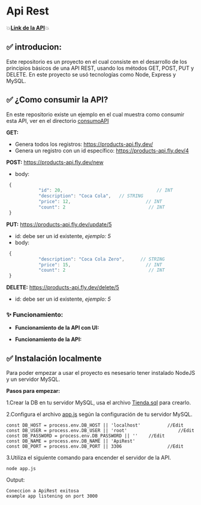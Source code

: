 # Api Rest  
💥[**Link de la API**](https://products-api.fly.dev/ "**Link de la API**")💥

## ✅ introducion:
Este repositorio es un proyecto en el cual consiste en el desarrollo de los principios básicos de una API REST, usando los métodos GET,  POST, PUT y DELETE. En este proyecto se usó tecnologías como Node, Express y MySQL.

## ✅ ¿Como consumir la API?
En este repositorio existe un ejemplo en el cual muestra como consumir esta API, ver en el directorio [consumoAPI](https://github.com/eider404/Api_Rest/tree/main/consumoAPI "consumoAPI")

**GET:**
- Genera todos los registros:  https://products-api.fly.dev/
- Genera un registro con un id específico: https://products-api.fly.dev/4

**POST:** https://products-api.fly.dev/new
- body: 
```javascript
 {
            "id": 20,									// INT
            "description": "Coca Cola",	  // STRING
            "price": 12,							// INT
            "count": 2								 // INT
 }
```

**PUT:** https://products-api.fly.dev/update/5
- id: debe ser un id existente, *ejemplo: 5*
- body: 
```javascript
 {
            "description": "Coca Cola Zero",	  // STRING
            "price": 15,							// INT
            "count": 2								 // INT
 }
```

**DELETE:** https://products-api.fly.dev/delete/5
- id: debe ser un id existente, *ejemplo: 5*

### ✨ Funcionamiento:
- **Funcionamiento de la API con UI:**


- **Funcionamiento de la API:**


## ✅ Instalación localmente
Para poder empezar a usar el proyecto es nesesario tener instalado NodeJS y un servidor MySQL.

**Pasos para empezar:**

1.Crear la DB en tu servidor MySQL, usa el archivo [Tienda.sql](https://github.com/eider404/Api_Rest/blob/main/Tienda.sql "Tienda.sql") para crearlo.

2.Configura el archivo [app.js](https://github.com/eider404/Api_Rest/blob/main/app.js "app.js") según la configuración  de tu servidor MySQL.

    const DB_HOST = process.env.DB_HOST || 'localhost'			//Edit
    const DB_USER = process.env.DB_USER || 'root'					//Edit
    const DB_PASSWORD = process.env.DB_PASSWORD || ''	 //Edit
    const DB_NAME = process.env.DB_NAME || 'ApiRest'
    const DB_PORT = process.env.DB_PORT || 3306					//Edit


3.Utiliza el siguiente comando para encender el servidor de la API.

    node app.js

Output:

    Coneccion a ApiRest exitosa 
    example app listening on port 3000

